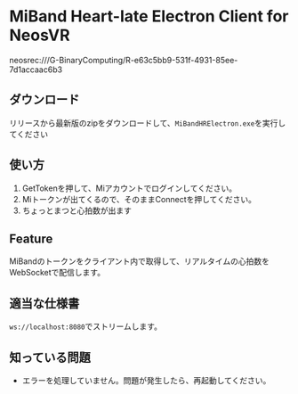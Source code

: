 # MiBand Heart-late Electron Client for NeosVR

neosrec:///G-BinaryComputing/R-e63c5bb9-531f-4931-85ee-7d1accaac6b3

## ダウンロード
リリースから最新版のzipをダウンロードして、`MiBandHRElectron.exe`を実行してください

## 使い方
1. GetTokenを押して、Miアカウントでログインしてください。
2. Miトークンが出てくるので、そのままConnectを押してください。
3. ちょっとまつと心拍数が出ます

## Feature
MiBandのトークンをクライアント内で取得して、リアルタイムの心拍数をWebSocketで配信します。

## 適当な仕様書
`ws://localhost:8080`でストリームします。

## 知っている問題
- エラーを処理していません。問題が発生したら、再起動してください。
